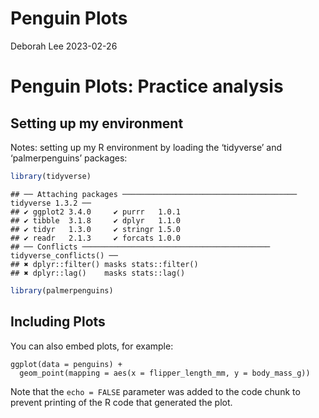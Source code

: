 Penguin Plots
================
Deborah Lee
2023-02-26

# Penguin Plots: Practice analysis

## Setting up my environment

Notes: setting up my R environment by loading the ‘tidyverse’ and
‘palmerpenguins’ packages:

``` r
library(tidyverse)
```

    ## ── Attaching packages ─────────────────────────────────────── tidyverse 1.3.2 ──
    ## ✔ ggplot2 3.4.0     ✔ purrr   1.0.1
    ## ✔ tibble  3.1.8     ✔ dplyr   1.1.0
    ## ✔ tidyr   1.3.0     ✔ stringr 1.5.0
    ## ✔ readr   2.1.3     ✔ forcats 1.0.0
    ## ── Conflicts ────────────────────────────────────────── tidyverse_conflicts() ──
    ## ✖ dplyr::filter() masks stats::filter()
    ## ✖ dplyr::lag()    masks stats::lag()

``` r
library(palmerpenguins)
```

## Including Plots

You can also embed plots, for example:

```{r pressure, echo=FALSE}
ggplot(data = penguins) +
  geom_point(mapping = aes(x = flipper_length_mm, y = body_mass_g))
```

Note that the `echo = FALSE` parameter was added to the code chunk to
prevent printing of the R code that generated the plot.
